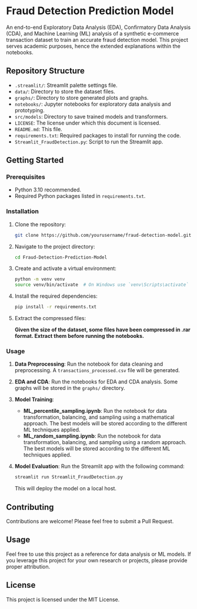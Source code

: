 # Fraud Detection Prediction Model

An end-to-end Exploratory Data Analysis (EDA), Confirmatory Data Analysis (CDA), and Machine Learning (ML) analysis of a synthetic e-commerce transaction dataset to train an accurate fraud detection model. This project serves academic purposes, hence the extended explanations within the notebooks.

## Repository Structure

- `.streamlit/`: Streamlit palette settings file.
- `data/`: Directory to store the dataset files.
- `graphs/`: Directory to store generated plots and graphs.
- `notebooks/`: Jupyter notebooks for exploratory data analysis and prototyping.
- `src/models`: Directory to save trained models and transformers.
- `LICENSE`: The license under which this document is licensed.
- `README.md`: This file.
- `requirements.txt`: Required packages to install for running the code.
- `Streamlit_FraudDetection.py`: Script to run the Streamlit app.

## Getting Started

### Prerequisites

- Python 3.10 recommended.
- Required Python packages listed in `requirements.txt`.

### Installation

1. Clone the repository:

    ```sh
    git clone https://github.com/yourusername/fraud-detection-model.git
    ```

2. Navigate to the project directory:

    ```sh
    cd Fraud-Detection-Prediction-Model
    ```

3. Create and activate a virtual environment:

    ```sh
    python -m venv venv
    source venv/bin/activate  # On Windows use `venv\Scripts\activate`
    ```

4. Install the required dependencies:

    ```sh
    pip install -r requirements.txt
    ```

5. Extract the compressed files:

    **Given the size of the dataset, some files have been compressed in .rar format. Extract them before running the notebooks.**


### Usage

1. **Data Preprocessing**: Run the notebook for data cleaning and preprocessing. A `transactions_processed.csv` file will be generated.

2. **EDA and CDA**: Run the notebooks for EDA and CDA analysis. Some graphs will be stored in the `graphs/` directory.

3. **Model Training**:
   - **ML_percentile_sampling.ipynb**: Run the notebook for data transformation, balancing, and sampling using a mathematical approach. The best models will be stored according to the different ML techniques applied.
   - **ML_random_sampling.ipynb**: Run the notebook for data transformation, balancing, and sampling using a random approach. The best models will be stored according to the different ML techniques applied.

4. **Model Evaluation**: Run the Streamlit app with the following command:

    ```sh
    streamlit run Streamlit_FraudDetection.py
    ```

    This will deploy the model on a local host.

## Contributing

Contributions are welcome! Please feel free to submit a Pull Request.

## Usage

Feel free to use this project as a reference for data analysis or ML models. If you leverage this project for your own research or projects, please provide proper attribution.

## License

This project is licensed under the MIT License.
